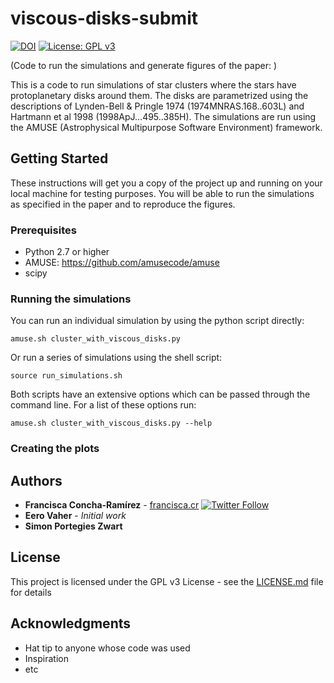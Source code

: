 # viscous-disks-submit
[![DOI](https://zenodo.org/badge/DOI/10.5281/zenodo.1465972.svg)](https://doi.org/10.5281/zenodo.1465972) [![License: GPL v3](https://img.shields.io/badge/License-GPL%20v3-blue.svg)](https://www.gnu.org/licenses/gpl-3.0)

(Code to run the simulations and generate figures of the paper: )

This is a code to run simulations of star clusters where the stars have protoplanetary disks around them. The disks are parametrized using the descriptions of Lynden-Bell & Pringle 1974 (1974MNRAS.168..603L) and Hartmann et al 1998 (1998ApJ...495..385H). The simulations are run using the AMUSE (Astrophysical Multipurpose Software Environment) framework.

## Getting Started

These instructions will get you a copy of the project up and running on your local machine for testing purposes. You will be able to run the simulations as specified in the paper and to reproduce the figures.

### Prerequisites
* Python 2.7 or higher
* AMUSE: https://github.com/amusecode/amuse
* scipy

### Running the simulations

You can run an individual simulation by using the python script directly:

```
amuse.sh cluster_with_viscous_disks.py
```

Or run a series of simulations using the shell script:

```
source run_simulations.sh
```

Both scripts have an extensive options which can be passed through the command line. For a list of these options run:

```
amuse.sh cluster_with_viscous_disks.py --help
```
### Creating the plots



## Authors


* **Francisca Concha-Ramírez** - [francisca.cr](https://francisca.cr) [![Twitter Follow](https://img.shields.io/twitter/follow/espadrine.svg?style=social&label=Follow)](http://twitter.com/franconchar)
* **Eero Vaher** - *Initial work* 
* **Simon Portegies Zwart**

## License

This project is licensed under the GPL v3 License - see the [LICENSE.md](LICENSE.md) file for details

## Acknowledgments

* Hat tip to anyone whose code was used
* Inspiration
* etc
